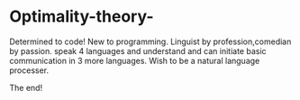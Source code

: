 # Optimality-theory-
Determined to code! 
New to programming. 
Linguist by profession,comedian by passion. 
speak 4 languages and understand and can initiate basic communication in 3 more languages. 
Wish to be a natural language processer.

The end!

